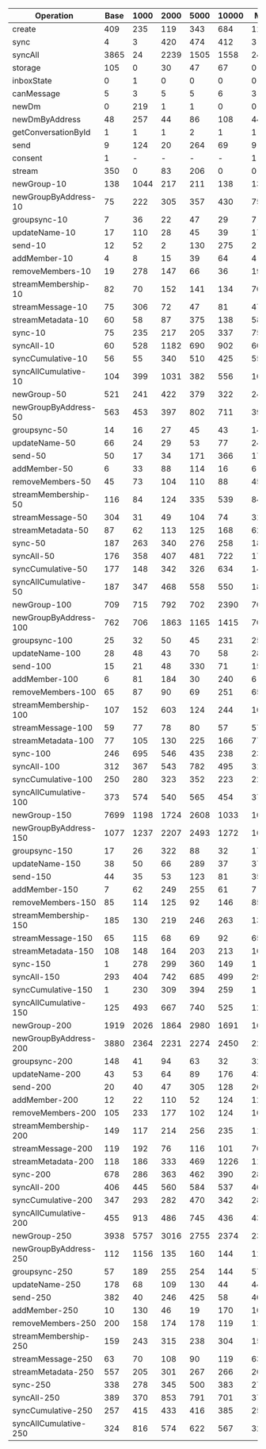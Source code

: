 | Operation             | Base | 1000 | 2000 | 5000 | 10000 | Min  | Max  | Orders |
| --------------------- | ---- | ---- | ---- | ---- | ----- | ---- | ---- | ------ |
| create                | 409  | 235  | 119  | 343  | 684   | 119  | 684  | 6x     |
| sync                  | 4    | 3    | 420  | 474  | 412   | 3    | 474  | 143x   |
| syncAll               | 3865 | 24   | 2239 | 1505 | 1558  | 24   | 3865 | 164x   |
| storage               | 105  | 0    | 30   | 47   | 67    | 0    | 105  | 1x     |
| inboxState            | 0    | 1    | 0    | 0    | 0     | 0    | 1    | 2x     |
| canMessage            | 5    | 3    | 5    | 5    | 6     | 3    | 6    | 2x     |
| newDm                 | 0    | 219  | 1    | 1    | 0     | 0    | 219  | 710x   |
| newDmByAddress        | 48   | 257  | 44   | 86   | 108   | 44   | 257  | 6x     |
| getConversationById   | 1    | 1    | 1    | 2    | 1     | 1    | 2    | 2x     |
| send                  | 9    | 124  | 20   | 264  | 69    | 9    | 264  | 29x    |
| consent               | 1    | -    | -    | -    | -     | 1    | 4    | 5x     |
| stream                | 350  | 0    | 83   | 206  | 0     | 0    | 350  | 1x     |
| newGroup-10           | 138  | 1044 | 217  | 211  | 138   | 138  | 1044 | 8x     |
| newGroupByAddress-10  | 75   | 222  | 305  | 357  | 430   | 75   | 430  | 6x     |
| groupsync-10          | 7    | 36   | 22   | 47   | 29    | 7    | 47   | 7x     |
| updateName-10         | 17   | 110  | 28   | 45   | 39    | 17   | 110  | 7x     |
| send-10               | 12   | 52   | 2    | 130  | 275   | 2    | 275  | 155x   |
| addMember-10          | 4    | 8    | 15   | 39   | 64    | 4    | 64   | 17x    |
| removeMembers-10      | 19   | 278  | 147  | 66   | 36    | 19   | 278  | 15x    |
| streamMembership-10   | 82   | 70   | 152  | 141  | 134   | 70   | 152  | 2x     |
| streamMessage-10      | 75   | 306  | 72   | 47   | 81    | 47   | 306  | 7x     |
| streamMetadata-10     | 60   | 58   | 87   | 375  | 138   | 58   | 375  | 6x     |
| sync-10               | 75   | 235  | 217  | 205  | 337   | 75   | 337  | 4x     |
| syncAll-10            | 60   | 528  | 1182 | 690  | 902   | 60   | 1182 | 20x    |
| syncCumulative-10     | 56   | 55   | 340  | 510  | 425   | 55   | 510  | 9x     |
| syncAllCumulative-10  | 104  | 399  | 1031 | 382  | 556   | 104  | 1031 | 10x    |
| newGroup-50           | 521  | 241  | 422  | 379  | 322   | 241  | 521  | 2x     |
| newGroupByAddress-50  | 563  | 453  | 397  | 802  | 711   | 397  | 802  | 2x     |
| groupsync-50          | 14   | 16   | 27   | 45   | 43    | 14   | 45   | 3x     |
| updateName-50         | 66   | 24   | 29   | 53   | 77    | 24   | 77   | 3x     |
| send-50               | 50   | 17   | 34   | 171  | 366   | 17   | 366  | 22x    |
| addMember-50          | 6    | 33   | 88   | 114  | 16    | 6    | 114  | 18x    |
| removeMembers-50      | 45   | 73   | 104  | 110  | 88    | 45   | 110  | 2x     |
| streamMembership-50   | 116  | 84   | 124  | 335  | 539   | 84   | 539  | 6x     |
| streamMessage-50      | 304  | 31   | 49   | 104  | 74    | 31   | 304  | 10x    |
| streamMetadata-50     | 87   | 62   | 113  | 125  | 168   | 62   | 168  | 3x     |
| sync-50               | 187  | 263  | 340  | 276  | 258   | 187  | 340  | 2x     |
| syncAll-50            | 176  | 358  | 407  | 481  | 722   | 176  | 722  | 4x     |
| syncCumulative-50     | 177  | 148  | 342  | 326  | 634   | 148  | 634  | 4x     |
| syncAllCumulative-50  | 187  | 347  | 468  | 558  | 550   | 187  | 558  | 3x     |
| newGroup-100          | 709  | 715  | 792  | 702  | 2390  | 702  | 2390 | 3x     |
| newGroupByAddress-100 | 762  | 706  | 1863 | 1165 | 1415  | 706  | 1863 | 3x     |
| groupsync-100         | 25   | 32   | 50   | 45   | 231   | 25   | 231  | 9x     |
| updateName-100        | 28   | 48   | 43   | 70   | 58    | 28   | 70   | 2x     |
| send-100              | 15   | 21   | 48   | 330  | 71    | 15   | 330  | 22x    |
| addMember-100         | 6    | 81   | 184  | 30   | 240   | 6    | 240  | 37x    |
| removeMembers-100     | 65   | 87   | 90   | 69   | 251   | 65   | 251  | 4x     |
| streamMembership-100  | 107  | 152  | 603  | 124  | 244   | 107  | 603  | 6x     |
| streamMessage-100     | 59   | 77   | 78   | 80   | 57    | 57   | 80   | 1x     |
| streamMetadata-100    | 77   | 105  | 130  | 225  | 166   | 77   | 225  | 3x     |
| sync-100              | 246  | 695  | 546  | 435  | 238   | 238  | 695  | 3x     |
| syncAll-100           | 312  | 367  | 543  | 782  | 495   | 312  | 782  | 3x     |
| syncCumulative-100    | 250  | 280  | 323  | 352  | 223   | 223  | 352  | 2x     |
| syncAllCumulative-100 | 373  | 574  | 540  | 565  | 454   | 373  | 574  | 2x     |
| newGroup-150          | 7699 | 1198 | 1724 | 2608 | 1033  | 1033 | 7699 | 7x     |
| newGroupByAddress-150 | 1077 | 1237 | 2207 | 2493 | 1272  | 1077 | 2493 | 2x     |
| groupsync-150         | 17   | 26   | 322  | 88   | 32    | 17   | 322  | 19x    |
| updateName-150        | 38   | 50   | 66   | 289  | 37    | 37   | 289  | 8x     |
| send-150              | 44   | 35   | 53   | 123  | 81    | 35   | 123  | 4x     |
| addMember-150         | 7    | 62   | 249  | 255  | 61    | 7    | 255  | 39x    |
| removeMembers-150     | 85   | 114  | 125  | 92   | 146   | 85   | 146  | 2x     |
| streamMembership-150  | 185  | 130  | 219  | 246  | 263   | 130  | 263  | 2x     |
| streamMessage-150     | 65   | 115  | 68   | 69   | 92    | 65   | 115  | 2x     |
| streamMetadata-150    | 108  | 148  | 164  | 203  | 213   | 108  | 213  | 2x     |
| sync-150              | 1    | 278  | 299  | 360  | 149   | 1    | 360  | 241x   |
| syncAll-150           | 293  | 404  | 742  | 685  | 499   | 293  | 742  | 3x     |
| syncCumulative-150    | 1    | 230  | 309  | 394  | 259   | 1    | 394  | 401x   |
| syncAllCumulative-150 | 125  | 493  | 667  | 740  | 525   | 125  | 740  | 6x     |
| newGroup-200          | 1919 | 2026 | 1864 | 2980 | 1691  | 1691 | 2980 | 2x     |
| newGroupByAddress-200 | 3880 | 2364 | 2231 | 2274 | 2450  | 2231 | 3880 | 2x     |
| groupsync-200         | 148  | 41   | 94   | 63   | 32    | 32   | 148  | 5x     |
| updateName-200        | 43   | 53   | 64   | 89   | 176   | 43   | 176  | 4x     |
| send-200              | 20   | 40   | 47   | 305  | 128   | 20   | 305  | 16x    |
| addMember-200         | 12   | 22   | 110  | 52   | 124   | 12   | 124  | 10x    |
| removeMembers-200     | 105  | 233  | 177  | 102  | 124   | 102  | 233  | 2x     |
| streamMembership-200  | 149  | 117  | 214  | 256  | 235   | 117  | 256  | 2x     |
| streamMessage-200     | 119  | 192  | 76   | 116  | 101   | 76   | 192  | 3x     |
| streamMetadata-200    | 118  | 186  | 333  | 469  | 1226  | 118  | 1226 | 10x    |
| sync-200              | 678  | 286  | 363  | 462  | 390   | 286  | 678  | 2x     |
| syncAll-200           | 406  | 445  | 560  | 584  | 537   | 406  | 584  | 1x     |
| syncCumulative-200    | 347  | 293  | 282  | 470  | 342   | 282  | 470  | 2x     |
| syncAllCumulative-200 | 455  | 913  | 486  | 745  | 436   | 436  | 913  | 2x     |
| newGroup-250          | 3938 | 5757 | 3016 | 2755 | 2374  | 2374 | 5757 | 2x     |
| newGroupByAddress-250 | 112  | 1156 | 135  | 160  | 144   | 112  | 1156 | 10x    |
| groupsync-250         | 57   | 189  | 255  | 254  | 144   | 57   | 255  | 4x     |
| updateName-250        | 178  | 68   | 109  | 130  | 44    | 44   | 178  | 4x     |
| send-250              | 382  | 40   | 246  | 425  | 58    | 40   | 425  | 11x    |
| addMember-250         | 10   | 130  | 46   | 19   | 170   | 10   | 170  | 18x    |
| removeMembers-250     | 200  | 158  | 174  | 178  | 119   | 119  | 200  | 2x     |
| streamMembership-250  | 159  | 243  | 315  | 238  | 304   | 159  | 315  | 2x     |
| streamMessage-250     | 63   | 70   | 108  | 90   | 119   | 63   | 119  | 2x     |
| streamMetadata-250    | 557  | 205  | 301  | 267  | 266   | 205  | 557  | 3x     |
| sync-250              | 338  | 278  | 345  | 500  | 383   | 278  | 500  | 2x     |
| syncAll-250           | 389  | 370  | 853  | 791  | 701   | 370  | 853  | 2x     |
| syncCumulative-250    | 257  | 415  | 433  | 416  | 385   | 257  | 433  | 2x     |
| syncAllCumulative-250 | 324  | 816  | 574  | 622  | 567   | 324  | 816  | 3x     |
